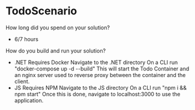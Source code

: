 # TodoScenario


How long did you spend on your solution?
- 6/7 hours

How do you build and run your solution?
- .NET
  Requires Docker
  Navigate to the .NET directory
  On a CLI run "docker-compose up -d --build"
  This will start the Todo Container and an nginx server used to reverse proxy between the container and the client.
- JS
  Requires NPM
  Navigate to the JS directory
  On a CLI run "npm i && npm start"
  Once this is done, navigate to localhost:3000 to use the application.
